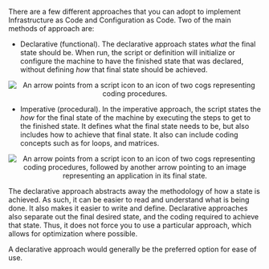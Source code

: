 

There are a few different approaches that you can adopt to implement Infrastructure as Code and Configuration as Code. Two of the main methods of approach are: 

- Declarative (functional). The declarative approach states *what* the final state should be. When run, the script or definition will initialize or configure the machine to have the finished state that was declared, without defining *how* that final state should be achieved.


<p style="text-align:center;"><img src="../Linked_Image_Files/declarative.png" alt="An arrow points from a script icon to an icon of two cogs representing coding procedures."></p>


- Imperative (procedural). In the imperative approach, the script states the *how* for the final state of the machine by executing the steps to get to the finished state. It defines what the final state needs to be, but also includes how to achieve that final state. It also can include coding concepts such as for loops, and matrices. 
 
<p style="text-align:center;"><img src="../Linked_Image_Files/imperative.png" alt="An arrow points from a script icon to an icon of two cogs representing coding procedures, followed by another arrow pointing to an image representing an application in its final state."></p>

The declarative approach abstracts away the methodology of how a state is achieved. As such, it can be easier to read and understand what is being done. It also makes it easier to write and define. Declarative approaches also separate out the final desired state, and the coding required to achieve that state. Thus, it does not force you to use a particular approach, which allows for optimization where possible.

A declarative approach would generally be the preferred option for ease of use.

